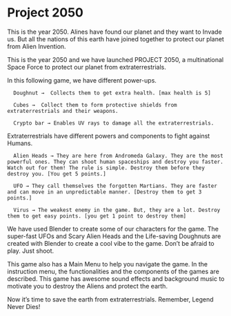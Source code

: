 # Project 2050

This is the year 2050. Alines have found our planet and they want to Invade us. But all the nations of this earth have joined together to protect our planet from Alien Invention. 

This is the year 2050 and we have launched PROJECT 2050, a multinational Space Force to protect our planet from extraterrestrials. 

In this following game, we have different power-ups. 


      Doughnut →  Collects them to get extra health. [max health is 5]

      Cubes →  Collect them to form protective shields from extraterrestrials and their weapons. 

      Crypto bar → Enables UV rays to damage all the extraterrestrials.

Extraterrestrials have different powers and components to fight against Humans. 

      Alien Heads → They are here from Andromeda Galaxy. They are the most powerful ones. They can shoot human spaceships and destroy you faster. Watch out for them! The rule is simple. Destroy them before they destroy you. [You get 5 points.]

      UFO → They call themselves the forgotten Martians. They are faster and can move in an unpredictable manner. [Destroy them to get 3 points.] 

      Virus → The weakest enemy in the game. But, they are a lot. Destroy them to get easy points. [you get 1 point to destroy them]
      
We have used Blender to create some of our characters for the game. The super-fast UFOs and Scary Alien Heads and the Life-saving Doughnuts are created with Blender to create a cool vibe to the game. Don’t be afraid to play. Just shoot.


This game also has a Main Menu to help you navigate the game. In the instruction menu, the functionalities and the components of the games are described. This game has awesome sound effects and background music to motivate you to destroy the Aliens and protect the earth. 

Now it’s time to save the earth from extraterrestrials. Remember, Legend Never Dies! 
